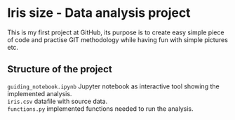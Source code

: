 # Iris size - Data analysis project
This is my first project at GitHub, its purpose is to create easy simple piece of code and practise GIT methodology while having fun with simple pictures etc. 
## Structure of the project
`guiding_notebook.ipynb` Jupyter notebook as interactive tool showing the implemented analysis. <br>
`iris.csv` datafile with source data. <br>
`functions.py` implemented functions needed to run the analysis. <br>
